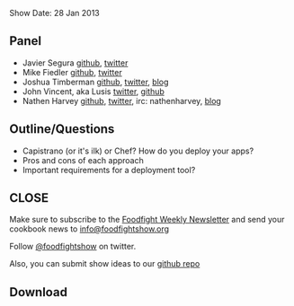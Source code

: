 Show Date:  28 Jan 2013

Panel<a name="panel"></a>
-----
* Javier Segura [github](https://github.com/jsegura), [twitter](https://twitter.com/jsegura)
* Mike Fiedler [github](http://github.com/miketheman), [twitter](http://twitter.com/mikefiedler)
* Joshua Timberman [github](http://github.com/jtimberman), [twitter](https://twitter.com/jtimberman), [blog](http://jtimberman.housepub.org/)
* John Vincent, aka Lusis [twitter](https://twitter.com/#!/lusis), [github](https://github.com/lusis)
* Nathen Harvey [github](http://github.com/nathenharvey), [twitter](http://twitter.com/nathenharvey), irc: nathenharvey, [blog](http://nathenharvey.com)


Outline/Questions
-----------------

* Capistrano (or it's ilk) or Chef?  How do you deploy your apps?
* Pros and cons of each approach
* Important requirements for a deployment tool?


CLOSE
-----

Make sure to subscribe to the [Foodfight Weekly Newsletter](http://bit.ly/ffsmail) and send your cookbook
news to info@foodfightshow.org

Follow [@foodfightshow](http://twitter.com/foodfightshow) on twitter.

Also, you can submit show ideas to our [github repo](https://github.com/foodfight/showz)



Download
--------
